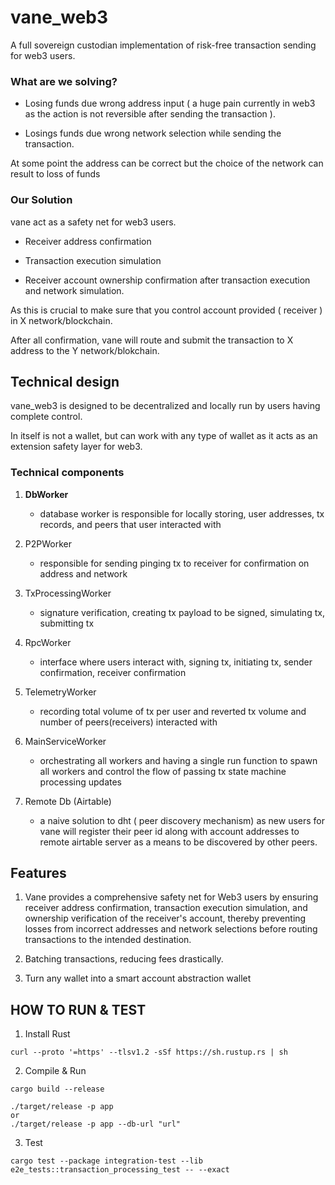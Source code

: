# vane_web3

A full sovereign custodian implementation of risk-free transaction sending for web3 users.

### What are we solving?
  - Losing funds due wrong address input ( a huge pain currently in web3 as the action is not reversible after sending the transaction ).

  - Losings funds due wrong network selection while sending the transaction.

At some point the address can be correct but the choice of the network can result to loss of funds

### Our Solution
vane act as a safety net for web3 users.

- Receiver address confirmation

- Transaction execution simulation

- Receiver account ownership confirmation after transaction execution and network simulation.

As this is crucial to make sure that you control account provided ( receiver ) in X network/blockchain.

After all confirmation, vane will route and submit the transaction to X address to the Y network/blokchain.

## Technical design

vane_web3 is designed to be decentralized and locally run by users having complete control.

In itself is not a wallet, but can work with any type of wallet as it acts as an extension safety layer for web3.

### Technical components
1. **DbWorker**
    
    - database worker is responsible for locally storing, user addresses, tx records, and peers that user interacted with
2. P2PWorker
    
    - responsible for sending pinging tx to receiver for confirmation on address and network
3. TxProcessingWorker

    - signature verification, creating tx payload to be signed, simulating tx, submitting tx
4. RpcWorker

    - interface where users interact with, signing tx, initiating tx, sender confirmation, receiver confirmation
5. TelemetryWorker

    - recording total volume of tx per user and reverted tx volume and number of peers(receivers) interacted with
6. MainServiceWorker

    - orchestrating all workers and having a single run function to spawn all workers and control the flow of passing tx state machine processing updates
7. Remote Db (Airtable)

    - a naive solution to dht ( peer discovery mechanism) as new users for vane will register their peer id along with account addresses
   to remote airtable server as a means to be discovered by other peers.

## Features
1. Vane provides a comprehensive safety net for Web3 users by ensuring receiver address confirmation, transaction execution simulation, and ownership verification of the receiver's account, thereby preventing losses from incorrect addresses and network selections before routing transactions to the intended destination.

2. Batching transactions, reducing fees drastically.
3. Turn any wallet into a smart account abstraction wallet


## HOW TO RUN & TEST
1. Install Rust
```
curl --proto '=https' --tlsv1.2 -sSf https://sh.rustup.rs | sh
```

2. Compile & Run
```
cargo build --release
```

```
./target/release -p app
or 
./target/release -p app --db-url "url"
```

3. Test

```
cargo test --package integration-test --lib e2e_tests::transaction_processing_test -- --exact
```
